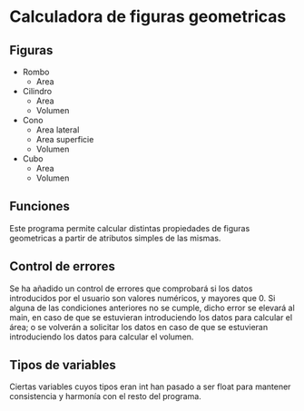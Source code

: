 # Calculadora de figuras geometricas

## Figuras

+ Rombo
    + Area
+ Cilindro
    + Area
    + Volumen
+ Cono
    + Area lateral
    + Area superficie
    + Volumen
+ Cubo
    + Area
    + Volumen

## Funciones

Este programa permite calcular distintas propiedades de figuras geometricas a partir de atributos simples de las mismas.

## Control de errores

Se ha añadido un control de errores que comprobará si los datos introducidos por el usuario son valores numéricos, y mayores que 0. Si alguna de las condiciones anteriores no se cumple, dicho error se elevará al main, en caso de que se estuvieran introduciendo los datos para calcular el área; o se volverán a solicitar los datos en caso de que se estuvieran introduciendo los datos para calcular el volumen.

## Tipos de variables

Ciertas variables cuyos tipos eran int han pasado a ser float para mantener consistencia y harmonía con el resto del programa.
